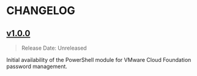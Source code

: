 # CHANGELOG

## [v1.0.0](https://github.com/vmware/powershell-module-for-vmware-cloud-foundation-passwordmanagement/releases/tag/v1.0.0)

> Release Date: Unreleased

Initial availability of the PowerShell module for VMware Cloud Foundation password management.
